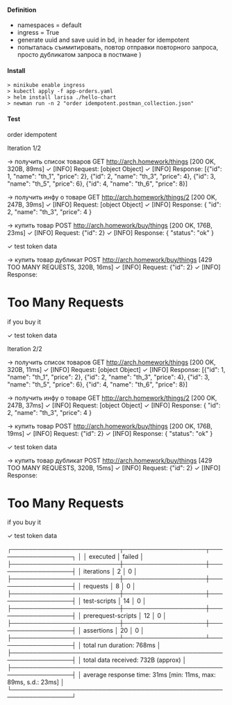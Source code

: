 #### Definition

- namespaces = default
- ingress = True
- generate uuid  and  save uuid in bd,  in header for idempotent
- попыталась  съимитировать,  повтор  отправки  повторного запроса, просто  дубликатом  запроса в  постмане )

#### Install

```
> minikube enable ingress
> kubectl apply -f app-orders.yaml
> helm install larisa ./hello-chart
> newman run -n 2 "order idempotent.postman_collection.json"
```

#### Test


order idempotent

Iteration 1/2

→ получить  список товаров
  GET http://arch.homework/things [200 OK, 320B, 89ms]
  ✓  [INFO] Request: [object Object]
  ✓  [INFO] Response: [{"id": 1, "name": "th_1", "price": 2}, {"id": 2, "name": "th_3", "price": 4}, {"id": 3, "name": "th_5", "price": 6}, {"id": 4, "name": "th_6", "price": 8}]

→ получить  инфу  о товаре
  GET http://arch.homework/things/2 [200 OK, 247B, 39ms]
  ✓  [INFO] Request: [object Object]
  ✓  [INFO] Response: {
  "id": 2, 
  "name": "th_3", 
  "price": 4
}


→ купить  товар
  POST http://arch.homework/buy/things [200 OK, 176B, 23ms]
  ✓  [INFO] Request: {"id": 2}
  ✓  [INFO] Response: {
  "status": "ok"
}

  ✓  test token data

→ купить  товар  дубликат
  POST http://arch.homework/buy/things [429 TOO MANY REQUESTS, 320B, 16ms]
  ✓  [INFO] Request: {"id": 2}
  ✓  [INFO] Response: <!DOCTYPE HTML PUBLIC "-//W3C//DTD HTML 3.2 Final//EN">
<title>429 Too Many Requests</title>
<h1>Too Many Requests</h1>
<p>if you buy it</p>

  ✓  test token data

Iteration 2/2

→ получить  список товаров
  GET http://arch.homework/things [200 OK, 320B, 11ms]
  ✓  [INFO] Request: [object Object]
  ✓  [INFO] Response: [{"id": 1, "name": "th_1", "price": 2}, {"id": 2, "name": "th_3", "price": 4}, {"id": 3, "name": "th_5", "price": 6}, {"id": 4, "name": "th_6", "price": 8}]

→ получить  инфу  о товаре
  GET http://arch.homework/things/2 [200 OK, 247B, 37ms]
  ✓  [INFO] Request: [object Object]
  ✓  [INFO] Response: {
  "id": 2, 
  "name": "th_3", 
  "price": 4
}


→ купить  товар
  POST http://arch.homework/buy/things [200 OK, 176B, 19ms]
  ✓  [INFO] Request: {"id": 2}
  ✓  [INFO] Response: {
  "status": "ok"
}

  ✓  test token data

→ купить  товар  дубликат
  POST http://arch.homework/buy/things [429 TOO MANY REQUESTS, 320B, 15ms]
  ✓  [INFO] Request: {"id": 2}
  ✓  [INFO] Response: <!DOCTYPE HTML PUBLIC "-//W3C//DTD HTML 3.2 Final//EN">
<title>429 Too Many Requests</title>
<h1>Too Many Requests</h1>
<p>if you buy it</p>

  ✓  test token data

┌─────────────────────────┬───────────────────┬──────────────────┐
│                         │          executed │           failed │
├─────────────────────────┼───────────────────┼──────────────────┤
│              iterations │                 2 │                0 │
├─────────────────────────┼───────────────────┼──────────────────┤
│                requests │                 8 │                0 │
├─────────────────────────┼───────────────────┼──────────────────┤
│            test-scripts │                14 │                0 │
├─────────────────────────┼───────────────────┼──────────────────┤
│      prerequest-scripts │                12 │                0 │
├─────────────────────────┼───────────────────┼──────────────────┤
│              assertions │                20 │                0 │
├─────────────────────────┴───────────────────┴──────────────────┤
│ total run duration: 768ms                                      │
├────────────────────────────────────────────────────────────────┤
│ total data received: 732B (approx)                             │
├────────────────────────────────────────────────────────────────┤
│ average response time: 31ms [min: 11ms, max: 89ms, s.d.: 23ms] │
└────────────────────────────────────────────────────────────────┘

